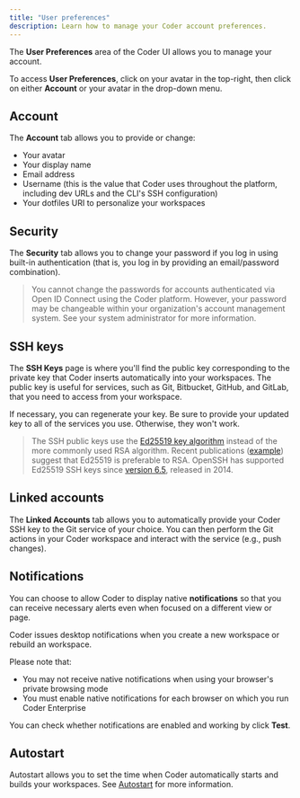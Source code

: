 ```yaml
---
title: "User preferences"
description: Learn how to manage your Coder account preferences.
---
```


The **User Preferences** area of the Coder UI allows you to manage your account.

To access **User Preferences**, click on your avatar in the top-right, then
click on either **Account** or your avatar in the drop-down menu.

## Account

The **Account** tab allows you to provide or change:

- Your avatar
- Your display name
- Email address
- Username (this is the value that Coder uses throughout the platform, including
  dev URLs and the CLI's SSH configuration)
- Your dotfiles URI to personalize your workspaces

## Security

The **Security** tab allows you to change your password if you log in using
built-in authentication (that is, you log in by providing an email/password
combination).

> You cannot change the passwords for accounts authenticated via Open ID Connect
> using the Coder platform. However, your password may be changeable within your
> organization's account management system. See your system administrator for
> more information.

## SSH keys

The **SSH Keys** page is where you'll find the public key corresponding to the
private key that Coder inserts automatically into your workspaces. The public
key is useful for services, such as Git, Bitbucket, GitHub, and GitLab, that you
need to access from your workspace.

If necessary, you can regenerate your key. Be sure to provide your updated key
to all of the services you use. Otherwise, they won't work.

> The SSH public keys use the
> [Ed25519 key algorithm](https://datatracker.ietf.org/doc/html/rfc8709) instead
> of the more commonly used RSA algorithm. Recent publications
> ([example](https://leanpub.com/gocrypto/read#leanpub-auto-chapter-5-digital-signatures))
> suggest that Ed25519 is preferable to RSA. OpenSSH has supported Ed25519 SSH
> keys since [version 6.5](https://www.openssh.com/txt/release-6.5), released
> in 2014.

## Linked accounts

The **Linked Accounts** tab allows you to automatically provide your Coder SSH
key to the Git service of your choice. You can then perform the Git actions in
your Coder workspace and interact with the service (e.g., push changes).

## Notifications

You can choose to allow Coder to display native **notifications** so that you
can receive necessary alerts even when focused on a different view or page.

Coder issues desktop notifications when you create a new workspace or rebuild an
workspace.

Please note that:

- You may not receive native notifications when using your browser's private
  browsing mode
- You must enable native notifications for each browser on which you run Coder
  Enterprise

You can check whether notifications are enabled and working by click **Test**.

## Autostart

Autostart allows you to set the time when Coder automatically starts and builds
your workspaces. See [Autostart](autostart.md) for more information.
